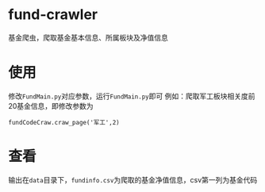 # fund-crawler
基金爬虫，爬取基金基本信息、所属板块及净值信息

# 使用
修改`FundMain.py`对应参数，运行`FundMain.py`即可
例如：爬取军工板块相关度前20基金信息，即修改参数为
```
fundCodeCraw.craw_page('军工',2)
```
# 查看
输出在`data`目录下，`fundinfo.csv`为爬取的基金净值信息，csv第一列为基金代码